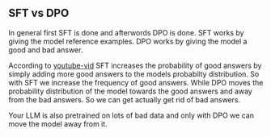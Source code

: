 ## SFT vs DPO

In general first SFT is done and afterwords DPO is done. SFT works by giving the model reference examples. DPO works by giving the model a good and bad answer.
</br>

According to [youtube-vid](https://www.youtube.com/watch?v=E5kzAbD8D0w&list=PLWG1mVtuzdxfXkxCbPHh9reKV-fWqraEX&index=15) SFT increases the probability of good answers by simply adding more good answers to the models probabilty distribution. So with SFT we increase the frequency of good answers. While DPO moves the probability distribution of the model towards the good answers and away from the bad answers. So we can get actually get rid of bad answers.
</br>

Your LLM is also pretrained on lots of bad data and only with DPO we can move the model away from it.